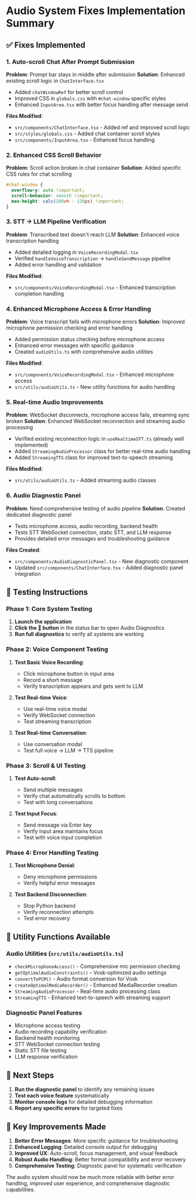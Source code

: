 # Audio System Fixes Implementation Summary

## ✅ Fixes Implemented

### 1. Auto-scroll Chat After Prompt Submission
**Problem**: Prompt bar stays in middle after submission
**Solution**: Enhanced existing scroll logic in `ChatInterface.tsx`
- Added `chatWindowRef` for better scroll control
- Improved CSS in `globals.css` with `#chat-window` specific styles
- Enhanced `InputArea.tsx` with better focus handling after message send

**Files Modified**:
- `src/components/ChatInterface.tsx` - Added ref and improved scroll logic
- `src/styles/globals.css` - Added chat container scroll styles
- `src/components/InputArea.tsx` - Enhanced focus handling

### 2. Enhanced CSS Scroll Behavior
**Problem**: Scroll action broken in chat container
**Solution**: Added specific CSS rules for chat scrolling
```css
#chat-window {
  overflow-y: auto !important;
  scroll-behavior: smooth !important;
  max-height: calc(100vh - 120px) !important;
}
```

### 3. STT → LLM Pipeline Verification
**Problem**: Transcribed text doesn't reach LLM
**Solution**: Enhanced voice transcription handling
- Added detailed logging in `VoiceRecordingModal.tsx`
- Verified `handleVoiceTranscription` → `handleSendMessage` pipeline
- Added error handling and validation

**Files Modified**:
- `src/components/VoiceRecordingModal.tsx` - Enhanced transcription completion handling

### 4. Enhanced Microphone Access & Error Handling
**Problem**: Voice transcript fails with microphone errors
**Solution**: Improved microphone permission checking and error handling
- Added permission status checking before microphone access
- Enhanced error messages with specific guidance
- Created `audioUtils.ts` with comprehensive audio utilities

**Files Modified**:
- `src/components/VoiceRecordingModal.tsx` - Enhanced microphone access
- `src/utils/audioUtils.ts` - New utility functions for audio handling

### 5. Real-time Audio Improvements
**Problem**: WebSocket disconnects, microphone access fails, streaming sync broken
**Solution**: Enhanced WebSocket reconnection and streaming audio processing
- Verified existing reconnection logic in `useRealtimeSTT.ts` (already well implemented)
- Added `StreamingAudioProcessor` class for better real-time audio handling
- Added `StreamingTTS` class for improved text-to-speech streaming

**Files Modified**:
- `src/utils/audioUtils.ts` - Added streaming audio classes

### 6. Audio Diagnostic Panel
**Problem**: Need comprehensive testing of audio pipeline
**Solution**: Created dedicated diagnostic panel
- Tests microphone access, audio recording, backend health
- Tests STT WebSocket connection, static STT, and LLM response
- Provides detailed error messages and troubleshooting guidance

**Files Created**:
- `src/components/AudioDiagnosticPanel.tsx` - New diagnostic component
- Updated `src/components/ChatInterface.tsx` - Added diagnostic panel integration

## 🧪 Testing Instructions

### Phase 1: Core System Testing
1. **Launch the application**
2. **Click the 🎤 button** in the status bar to open Audio Diagnostics
3. **Run full diagnostics** to verify all systems are working

### Phase 2: Voice Component Testing
1. **Test Basic Voice Recording**:
   - Click microphone button in input area
   - Record a short message
   - Verify transcription appears and gets sent to LLM

2. **Test Real-time Voice**:
   - Use real-time voice modal
   - Verify WebSocket connection
   - Test streaming transcription

3. **Test Real-time Conversation**:
   - Use conversation modal
   - Test full voice → LLM → TTS pipeline

### Phase 3: Scroll & UI Testing
1. **Test Auto-scroll**:
   - Send multiple messages
   - Verify chat automatically scrolls to bottom
   - Test with long conversations

2. **Test Input Focus**:
   - Send message via Enter key
   - Verify input area maintains focus
   - Test with voice input completion

### Phase 4: Error Handling Testing
1. **Test Microphone Denial**:
   - Deny microphone permissions
   - Verify helpful error messages

2. **Test Backend Disconnection**:
   - Stop Python backend
   - Verify reconnection attempts
   - Test error recovery

## 🔧 Utility Functions Available

### Audio Utilities (`src/utils/audioUtils.ts`)
- `checkMicrophoneAccess()` - Comprehensive mic permission checking
- `getOptimalAudioConstraints()` - Vosk-optimized audio settings
- `convertToPCM()` - Audio format conversion for Vosk
- `createOptimalMediaRecorder()` - Enhanced MediaRecorder creation
- `StreamingAudioProcessor` - Real-time audio processing class
- `StreamingTTS` - Enhanced text-to-speech with streaming support

### Diagnostic Panel Features
- Microphone access testing
- Audio recording capability verification
- Backend health monitoring
- STT WebSocket connection testing
- Static STT file testing
- LLM response verification

## 🚀 Next Steps

1. **Run the diagnostic panel** to identify any remaining issues
2. **Test each voice feature** systematically
3. **Monitor console logs** for detailed debugging information
4. **Report any specific errors** for targeted fixes

## 📝 Key Improvements Made

1. **Better Error Messages**: More specific guidance for troubleshooting
2. **Enhanced Logging**: Detailed console output for debugging
3. **Improved UX**: Auto-scroll, focus management, and visual feedback
4. **Robust Audio Handling**: Better format compatibility and error recovery
5. **Comprehensive Testing**: Diagnostic panel for systematic verification

The audio system should now be much more reliable with better error handling, improved user experience, and comprehensive diagnostic capabilities.
